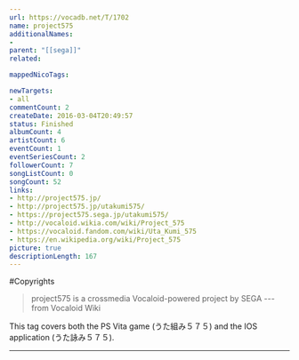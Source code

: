 ```yaml
---
url: https://vocadb.net/T/1702
name: project575
additionalNames: 
- 
parent: "[[sega]]"
related:

mappedNicoTags:

newTargets:
- all
commentCount: 2
createDate: 2016-03-04T20:49:57
status: Finished
albumCount: 4
artistCount: 6
eventCount: 1
eventSeriesCount: 2
followerCount: 7
songListCount: 0
songCount: 52
links: 
- http://project575.jp/
- http://project575.jp/utakumi575/
- https://project575.sega.jp/utakumi575/
- http://vocaloid.wikia.com/wiki/Project_575
- https://vocaloid.fandom.com/wiki/Uta_Kumi_575
- https://en.wikipedia.org/wiki/Project_575
picture: true
descriptionLength: 167
---
```


#Copyrights

>project575 is a crossmedia Vocaloid-powered project by SEGA
--- from Vocaloid Wiki

This tag covers both the PS Vita game (うた組み５７５) and the IOS application (うた詠み５７５).

---

